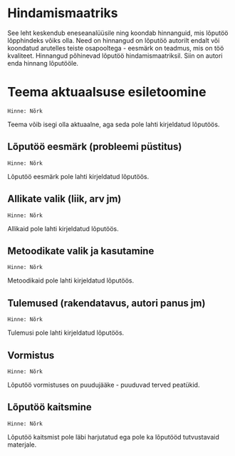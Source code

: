 # Hindamismaatriks

See leht keskendub eneseanalüüsile ning koondab hinnanguid, mis lõputöö lõpphindeks võiks olla. Need on hinnangud on lõputöö autorilt endalt või koondatud arutelles teiste osapooltega - eesmärk on teadmus, mis on töö kvaliteet. Hinnangud põhinevad lõputöö hindamismaatriksil. Siin on autori enda hinnang lõputööle.

# Teema aktuaalsuse esiletoomine

`Hinne: Nõrk`

Teema võib isegi olla aktuaalne, aga seda pole lahti kirjeldatud lõputöös.

## Lõputöö eesmärk (probleemi püstitus)

`Hinne: Nõrk`

Lõputöö eesmärk pole lahti kirjeldatud lõputöös.

## Allikate valik (liik, arv jm)

`Hinne: Nõrk`

Allikaid pole lahti kirjeldatud lõputöös.

## Metoodikate valik ja kasutamine

`Hinne: Nõrk`

Metoodikaid pole lahti kirjeldatud lõputöös.

## Tulemused (rakendatavus, autori panus jm)

`Hinne: Nõrk`

Tulemusi pole lahti kirjeldatud lõputöös.

## Vormistus

`Hinne: Nõrk`

Lõputöö vormistuses on puudujääke - puuduvad terved peatükid.

## Lõputöö kaitsmine

`Hinne: Nõrk`

Lõputöö kaitsmist pole läbi harjutatud ega pole ka lõputööd tutvustavaid materjale.
